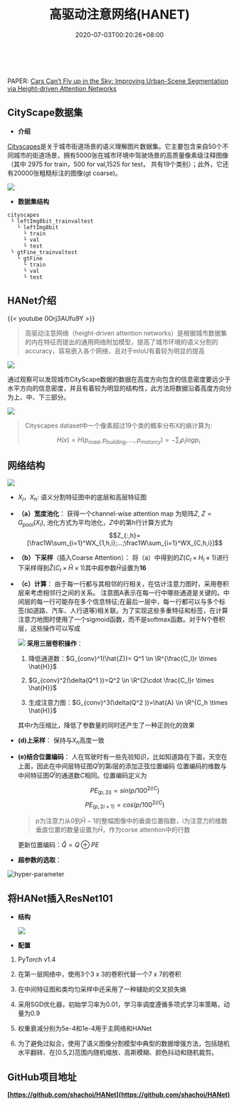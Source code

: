 ﻿---
title: "高驱动注意网络(HANET)"
date: 2020-07-03T00:20:26+08:00

tags: 
    - 神经网络
    - paper阅读
    - HANet
categories: 
    - 计算机视觉
featuredImage: "https://img-blog.csdnimg.cn/20200703002610916.png"
featuredImagePreview: "https://img-blog.csdnimg.cn/20200703002610916.png"
---

</br>

PAPER: [Cars Can’t Fly up in the Sky: Improving Urban-Scene Segmentation via Height-driven Attention Networks](http://openaccess.thecvf.com/content_CVPR_2020/papers/Choi_Cars_Cant_Fly_Up_in_the_Sky_Improving_Urban-Scene_Segmentation_CVPR_2020_paper.pdf)
## CityScape数据集

- **介绍**

​[Cityscapes](https://www.cityscapes-dataset.com/)是关于城市街道场景的语义理解图片数据集。它主要包含来自50个不同城市的街道场景，拥有5000张在城市环境中驾驶场景的高质量像素级注释图像（其中 2975 for train，500 for val,1525 for test， 共有19个类别）；此外，它还有20000张粗糙标注的图像(gt coarse)。

![](https://img-blog.csdnimg.cn/20200702120655751.png " ")

- **数据集结构**

```filetree
cityscapes
 └ leftImg8bit_trainvaltest
   └ leftImg8bit
     └ train
     └ val
     └ test
 └ gtFine_trainvaltest
   └ gtFine
     └ train
     └ val
     └ test
```


## HANet介绍

{{< youtube 0Orj3AUfu9Y >}}

>高驱动注意网络（height-driven attention networks）是根据城市数据集的内在特征而提出的通用网络附加模型，提高了城市环境的语义分割的accuracy，容易嵌入各个网络，且对于mIoU有着较为明显的提高

![](https://img-blog.csdnimg.cn/20200702161944726.png " ")

通过观察可以发现城市CityScape数据的数据在高度方向包含的信息密度要远少于水平方向的信息密度，并且有着较为明显的结构性，此方法将数据沿着高度方向分为上、中、下三部分。

![](https://img-blog.csdnimg.cn/20200702120758103.png " ")
>Cityscapes dataset中一个像素超过19个类的概率分布X的熵计算为:
> 
>$$H(x) = H(p_{road}, p_{building},…,p_{motorcy})=-\sum _i p_i logp_i$$
	
## 网络结构

![](https://img-blog.csdnimg.cn/20200702120853315.png " ")

- $X_l，X_h$: 语义分割特征图中的底层和高层特征图
- **（a）宽度池化**：
	获得一个channel-wise attention map 为矩阵$Z$, $Z = G_{pool}(X_l)$, 池化方式为平均池化，$Z$中的第h行计算方式为$$Z_{:,h}=[\frac1W\sum_{i=1}^WX_{1,h,i};…;\frac1W\sum_{i=1}^WX_{C,h,i}]$$
- **（b）下采样**（插入Coarse Attention）：
	将（a）中得到的$Z(C_l \times H_l \times 1)$进行下采样得到$\hat{Z}(C_l \times \hat{H} \times 1)$其中超参数$\hat{H}$设置为**16**
- **（c）计算**：
		由于每一行都与其相邻的行相关，在估计注意力图时，采用卷积层来考虑相邻行之间的关系。
		注意图A表示在每一行中哪些通道是关键的。中间层的每一行可能存在多个信息特征;在最后一层中，每一行都可以与多个标签(如道路、汽车、人行道等)相关联。为了实现这些多重特征和标签，在计算注意力地图时使用了一个sigmoid函数，而不是softmax函数。对于N个卷积层，这些操作可以写成

	![](https://img-blog.csdnimg.cn/2020070212091863.png " ")
	**采用三层卷积操作**：

	1. 降低通道数：$G_{conv}^1(\hat{Z})= Q^1 \in \R^{\frac{C_l}r \times \hat{H}}$ 
	
	2. $G_{conv}^2(\delta(Q^1 ))=Q^2 \in \R^{2\cdot \frac{C_l}r \times \hat{H}}$ 
	
	3. 生成注意力图：$G_{conv}^3(\delta(Q^2 ))=\hat{A} \in \R^{C_h \times \hat{H}}$ 
	
	其中$r$为压缩比，降低了参数量的同时还产生了一种正则化的效果
- **(d)上采样**：
	保持与$X_h$高度一致
- **(e)结合位置编码**：
	人在驾驶时有一些先验知识，比如知道路在下面，天空在上面，因此在中间层特征图$Q^i$的第$i$层的添加正弦位置编码
	位置编码的维数与中间特征图$Q^i$的通道数$C$相同。位置编码定义为

	$$PE_{(p,2i)} = sin(p/100^{2i/C})$$
	$$PE_{(p,2i+1)} = cos(p/100^{2i/C})$$
	> p为注意力从0到$\hat{H}-1$的整幅图像中的垂直位置指数，i为注意力的维数
	垂直位置的数量设置为$\hat{H}$，作为corse attention中的行数
	
	更新位置编码：$\hat{Q} = Q\oplus PE$

- **超参数的选取**：
 
![hyper-parameter](https://img-blog.csdnimg.cn/20200702224058351.png " ")

## 将HANet插入ResNet101
- **结构**

	![](https://img-blog.csdnimg.cn/20200702235657703.png " ")

- **配置**
1. PyTorch v1.4

2. 在第一层网络中，使用3个3 x 3的卷积代替一个7 x 7的卷积

3. 在中间特征图和类均匀采样中还采用了一种辅助的交叉损失熵

4. 采用SGD优化器，初始学习率为0.01，学习率调度遵循多项式学习率策略，动量为0.9

5. 权重衰减分别为5e-4和1e-4用于主网络和HANet

6. 为了避免过拟合，使用了语义图像分割模型中典型的数据增强方法，包括随机水平翻转、在[0.5,2]范围内随机缩放、高斯模糊、颜色抖动和随机裁剪。

## GitHub项目地址
**[https://github.com/shachoi/HANet](https://github.com/shachoi/HANet)**








